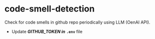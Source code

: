 # code-smell-detection
Check for code smells in github repo periodically using LLM (OenAI API).

* Update ***GITHUB_TOKEN in*** **`.env`** file
